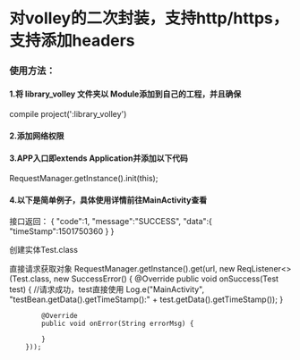 <h1> 对volley的二次封装，支持http/https，支持添加headers</h1>
<h3> 使用方法：</h3>
<h4>1.将 library_volley 文件夹以 Module添加到自己的工程，并且确保</h4>
compile project(':library_volley')
<h4>2.添加网络权限</h4>
<h4>3.APP入口即extends Application并添加以下代码</h4>
RequestManager.getInstance().init(this);
<h4>4.以下是简单例子，具体使用详情前往MainActivity查看</h4>
接口返回：
{
    "code":1,
    "message":"SUCCESS",
    "data":{
        "timeStamp":1501750360
    }
}

创建实体Test.class

直接请求获取对象
RequestManager.getInstance().get(url, new ReqListener<>(Test.class, new SuccessError<Test>() {
            @Override
            public void onSuccess(Test test) {
                //请求成功，test直接使用
                Log.e("MainActivity", "testBean.getData().getTimeStamp():" + test.getData().getTimeStamp());
            }

            @Override
            public void onError(String errorMsg) {

            }
        }));

